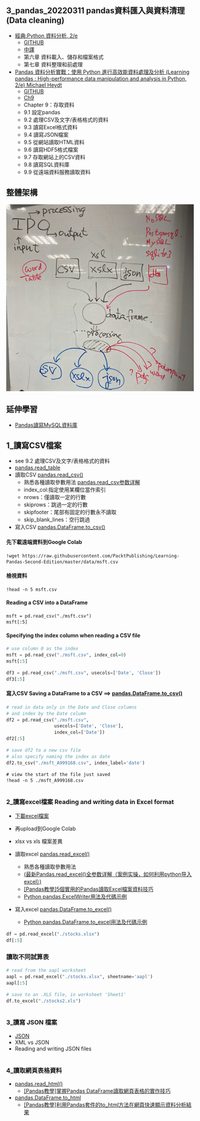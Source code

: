 ## 3_pandas_20220311 pandas資料匯入與資料清理(Data cleaning)
- [經典:Python 資料分析, 2/e](https://www.tenlong.com.tw/products/9789864769254)
  - [GITHUB](https://github.com/wesm/pydata-book) 
  - [中譯](https://github.com/LearnXu/pydata-notebook/tree/master/)
  - 第六章 資料載入、儲存和檔案格式
  - 第七章 資料整理和前處理
- [Pandas 資料分析實戰：使用 Python 進行高效能資料處理及分析 (Learning pandas : High-performance data manipulation and analysis in Python, 2/e) Michael Heydt ](https://www.tenlong.com.tw/products/9789864343898)
  - [GITHUB](https://github.com/PacktPublishing/Learning-Pandas-Second-Edition) 
  - [Ch9](https://github.com/PacktPublishing/Learning-Pandas-Second-Edition/blob/master/Chapter09/09_Accessing_Data.ipynb)
  - Chapter 9：存取資料
  - 9.1 設定pandas
  - 9.2 處理CSV及文字/表格格式的資料
  - 9.3 讀寫Excel格式資料
  - 9.4 讀寫JSON檔案
  - 9.5 從網站讀取HTML資料
  - 9.6 讀寫HDF5格式檔案
  - 9.7 存取網站上的CSV資料
  - 9.8 讀寫SQL資料庫
  - 9.9 從遠端資料服務讀取資料



## 整體架構

![Pandas_IO.PNG](Pandas_IO.PNG)

## 延伸學習

- [Pandas讀寫MySQL資料庫](https://codertw.com/%E8%B3%87%E6%96%99%E5%BA%AB/16156/)

## 1_讀寫CSV檔案 
- see 9.2 處理CSV及文字/表格格式的資料 
- [pandas.read_table](https://pandas.pydata.org/docs/reference/api/pandas.read_table.html)
- 讀取CSV [pandas.read_csv()](https://pandas.pydata.org/docs/reference/api/pandas.read_csv.html)
  - 熟悉各種讀取參數用法  [pandas.read_csv参数详解](https://www.cnblogs.com/datablog/p/6127000.html)
  - index_col:指定使用某欄位當作索引
  - nrows：僅讀取⼀定的⾏數
  - skiprows：跳過⼀定的⾏數
  - skipfooter：尾部有固定的⾏數永不讀取
  - skip_blank_lines：空⾏跳過
- 寫入CSV [pandas.DataFrame.to_csv()](https://pandas.pydata.org/docs/reference/api/pandas.DataFrame.to_csv.html#pandas-dataframe-to-csv)

#### 先下載遠端資料到Google Colab 
```
!wget https://raw.githubusercontent.com/PacktPublishing/Learning-Pandas-Second-Edition/master/data/msft.csv
```
#### 檢視資料
```
!head -n 5 msft.csv 
```
#### Reading a CSV into a DataFrame
```
msft = pd.read_csv("./msft.csv")
msft[:5]
```

#### Specifying the index column when reading a CSV file
```python
# use column 0 as the index
msft = pd.read_csv("./msft.csv", index_col=0)
msft[:5]
```

```python
df3 = pd.read_csv("./msft.csv", usecols=['Date', 'Close'])
df3[:5]
```
#### 寫入CSV Saving a DataFrame to a CSV ==> [pandas.DataFrame.to_csv()](https://pandas.pydata.org/docs/reference/api/pandas.DataFrame.to_csv.html#pandas-dataframe-to-csv)
```PYTHON
# read in data only in the Date and Close columns
# and index by the Date column
df2 = pd.read_csv("./msft.csv", 
                  usecols=['Date', 'Close'], 
                  index_col=['Date'])
df2[:5]
```
```python
# save df2 to a new csv file
# also specify naming the index as date
df2.to_csv("./msft_A999168.csv", index_label='date')
```
```
# view the start of the file just saved
!head -n 5 ./msft_A999168.csv
```

```python

```

### 2_讀寫excel檔案 Reading and writing data in Excel format
- [下載excel檔案](https://github.com/PacktPublishing/Learning-Pandas-Second-Edition/blob/master/data/stocks.xlsx)
- 再upload到Google Colab
- xlsx vs xls 檔案差異
- 讀取excel [pandas.read_excel()](https://pandas.pydata.org/docs/reference/api/pandas.read_excel.html)
  - 熟悉各種讀取參數用法  
  - [(最新Pandas.read_excel()全参数详解（案例实操，如何利用python导入excel）)](https://zhuanlan.zhihu.com/p/142972462)
  - [[Pandas教學]5個實用的Pandas讀取Excel檔案資料技巧](https://www.learncodewithmike.com/2020/12/read-excel-file-using-pandas.html)
  - [Python pandas.ExcelWriter用法及代碼示例](https://vimsky.com/zh-tw/examples/usage/python-pandas.ExcelWriter.html)

- 寫入excel [pandas.DataFrame.to_excel()](https://pandas.pydata.org/docs/reference/api/pandas.DataFrame.to_excel.html)
  - [Python pandas.DataFrame.to_excel用法及代碼示例](https://vimsky.com/zh-tw/examples/usage/python-pandas.DataFrame.to_excel.html)
```python
df = pd.read_excel("./stocks.xlsx")
df[:5]
```

### 讀取不同試算表
```python
# read from the aapl worksheet
aapl = pd.read_excel("./stocks.xlsx", sheetname='aapl')
aapl[:5]
```

```python
# save to an .XLS file, in worksheet 'Sheet1'
df.to_excel("./stocks2.xls")
```


```python

```

### 3_讀寫 JSON 檔案
- [JSON](https://zh.wikipedia.org/wiki/JSON)
- XML vs JSON
- Reading and writing JSON files

```python

```
### 4_讀取網頁表格資料 
- [pandas.read_html()](https://pandas.pydata.org/docs/reference/api/pandas.read_html.html)
  - [[Pandas教學]掌握Pandas DataFrame讀取網頁表格的實作技巧](https://www.learncodewithmike.com/2020/11/read-html-table-using-pandas.html)  
- [pandas.DataFrame.to_html](https://pandas.pydata.org/docs/reference/api/pandas.DataFrame.to_html.html)
  - [[Pandas教學]利用Pandas套件的to_html方法在網頁快速顯示資料分析結果](https://www.learncodewithmike.com/2021/07/pandas-to-html.html) 
